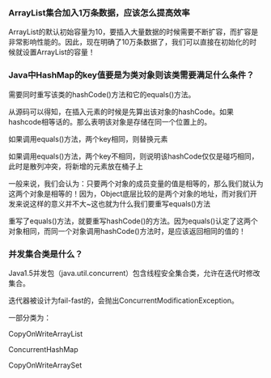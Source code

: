 ### ArrayList集合加入1万条数据，应该怎么提高效率

ArrayList的默认初始容量为10，要插入大量数据的时候需要不断扩容，而扩容是非常影响性能的。因此，现在明确了10万条数据了，我们可以直接在初始化的时候就设置ArrayList的容量！

### Java中HashMap的key值要是为类对象则该类需要满足什么条件？

需要同时重写该类的hashCode()方法和它的equals()方法。

从源码可以得知，在插入元素的时候是先算出该对象的hashCode。如果hashcode相等话的。那么表明该对象是存储在同一个位置上的。

如果调用equals()方法，两个key相同，则替换元素

如果调用equals()方法，两个key不相同，则说明该hashCode仅仅是碰巧相同，此时是散列冲突，将新增的元素放在桶子上

一般来说，我们会认为：只要两个对象的成员变量的值是相等的，那么我们就认为这两个对象是相等的！因为，Object底层比较的是两个对象的地址，而对我们开发来说这样的意义并不大~这也就为什么我们要重写equals()方法

重写了equals()方法，就要重写hashCode()的方法。因为equals()认定了这两个对象相同，而同一个对象调用hashCode()方法时，是应该返回相同的值的！

### 并发集合类是什么？

Java1.5并发包（java.util.concurrent）包含线程安全集合类，允许在迭代时修改集合。

迭代器被设计为fail-fast的，会抛出ConcurrentModificationException。

一部分类为：

CopyOnWriteArrayList

ConcurrentHashMap

CopyOnWriteArraySet
